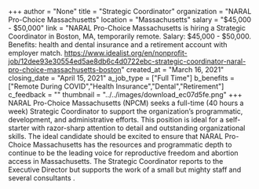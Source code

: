 +++
author = "None"
title = "Strategic Coordinator"
organization = "NARAL Pro-Choice Massachusetts"
location = "Massachusetts"
salary = "$45,000 - $50,000"
link = "NARAL Pro-Choice Massachusetts is hiring a Strategic Coordinator in Boston, MA, temporarily remote. Salary: $45,000 - $50,000. Benefits: health and dental insurance and a retirement account with employer match. https://www.idealist.org/en/nonprofit-job/12dee93e30554ed5ae8db6c4d0722ebc-strategic-coordinator-naral-pro-choice-massachusetts-boston"
created_at = "March 16, 2021"
closing_date = "April 15, 2021"
a_job_type = ["Full Time"]
b_benefits = ["Remote During COVID","Health Insurance","Dental","Retirement"]
c_feedback = ""
thumbnail = "../../images/download_ec07d5fe.png"
+++
NARAL Pro-Choice Massachusetts (NPCM) seeks a full-time (40 hours a week) Strategic Coordinator to support the organization’s programmatic, development, and administrative efforts. This position is ideal for a self-starter with razor-sharp attention to detail and outstanding organizational skills. The ideal candidate should be excited to ensure that NARAL Pro-Choice Massachusetts has the resources and programmatic depth to continue to be the leading voice for reproductive freedom and abortion access in Massachusetts. The Strategic Coordinator reports to the Executive Director but supports the work of a small but mighty staff and several consultants .